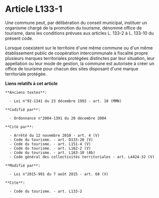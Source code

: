 # Article L133-1

Une commune peut, par délibération du conseil municipal, instituer un organisme chargé de la promotion du tourisme, dénommé
office de tourisme, dans les conditions prévues aux articles L. 133-2 à L. 133-10 du présent code.

Lorsque coexistent sur le territoire d'une même commune ou d'un même établissement public de coopération intercommunale à
fiscalité propre plusieurs marques territoriales protégées distinctes par leur situation, leur appellation ou leur mode de
gestion, la commune est autorisée à créer un office de tourisme pour chacun des sites disposant d'une marque territoriale
protégée.

**Liens relatifs à cet article**

	**Anciens textes**:

	  - Loi n°92-1341 du 23 décembre 1992 - art. 10 (MMN)

	**Codifié par**:

	  - Ordonnance n°2004-1391 du 20 décembre 2004

	**Cité par**:

	  - Arrêté du 12 novembre 2010 - art. 4 (V)
	  - Code du tourisme. - art. D133-20 (V)
	  - Code du tourisme. - art. L151-4 (V)
	  - Code du tourisme. - art. L162-2 (V)
	  - Code du tourisme. - art. L163-10 (Ab)
	  - Code général des collectivités territoriales - art. L4424-32 (V)

	**Modifié par**:

	  - Loi n°2015-991 du 7 août 2015 - art. 68 (V)

	**Cite**:

	  - Code du tourisme. - art. L133-2
